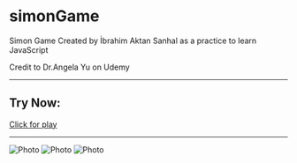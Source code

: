 # simonGame
Simon Game Created by İbrahim Aktan Sanhal as a practice to learn JavaScript

Credit to Dr.Angela Yu on Udemy

***
## Try Now:
[Click for play](https://aktansn.github.io/simonGame/)
***

![Photo](https://user-images.githubusercontent.com/58556840/155860728-d6233bbb-2bc3-447c-923f-495fc57ad70d.png)
![Photo](https://user-images.githubusercontent.com/58556840/155860730-e723288b-fb10-434a-8cbb-7970bf2afb66.png)
![Photo](https://user-images.githubusercontent.com/58556840/155860734-53c24ae4-7b31-40dc-9c97-0e429f10ec2c.png)

